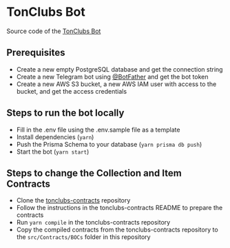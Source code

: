 # TonClubs Bot

Source code of the [TonClubs Bot](https://t.me/tonclubstestbot)

## Prerequisites

- Create a new empty PostgreSQL database and get the connection string
- Create a new Telegram bot using [@BotFather](https://t.me/BotFather) and get the bot token
- Create a new AWS S3 bucket, a new AWS IAM user with access to the bucket, and get the access credentials

## Steps to run the bot locally

- Fill in the .env file using the .env.sample file as a template
- Install dependencies (`yarn`)
- Push the Prisma Schema to your database (`yarn prisma db push`)
- Start the bot (`yarn start`)

## Steps to change the Collection and Item Contracts

- Clone the [tonclubs-contracts](https://github.com/TonClubs/tonclubs-contracts/tree/post-hackathon) repository
- Follow the instructions in the tonclubs-contracts README to prepare the contracts
- Run `yarn compile` in the tonclubs-contracts repository
- Copy the compiled contracts from the tonclubs-contracts repository to the `src/Contracts/BOCs` folder in this repository
